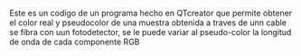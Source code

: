 Este es un codigo de un programa hecho en QTcreator que permite obtener el color real y pseudocolor de una muestra obtenida a traves de unn cable se fibra con uun fotodetector, se le puede variar al pseudo-color la longitud de onda de cada componente RGB
